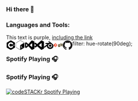 ### Hi there 👋

<!--
**Stefan9283/Stefan9283** is a ✨ _special_ ✨ repository because its `README.md` (this file) appears on your GitHub profile.

Here are some ideas to get you started:

- 🔭 I’m currently working on ...
- 🌱 I’m currently learning ...
- 👯 I’m looking to collaborate on ...
- 🤔 I’m looking for help with ...
- 💬 Ask me about ...
- 📫 How to reach me: ...
- 😄 Pronouns: ...
- ⚡ Fun fact: ...
-->


### Languages and Tools:

<div class="text-purple">
  This text is purple, <a href="#" class="text-inherit">including the link</a>
</div>
filter: hue-rotate(90deg);
<img align="left" alt="C++" width="26px" src="icons/cplusplus.svg" />
<img align="left" alt="Bash" width="26px" src="icons/gnubash.svg" />
<img align="left" alt="VS" width="26px" src="icons/visualstudio.svg" />
<img align="left" alt="VSCODE" width="26px" src="icons/visualstudiocode.svg" />
<img align="left" alt="Blender" width="26px" src="icons/blender.svg" />
<img align="left" alt="Git" width="26px" src="https://raw.githubusercontent.com/github/explore/80688e429a7d4ef2fca1e82350fe8e3517d3494d/topics/git/git.png" />
<img align="left" alt="GitHub" width="26px" src="https://raw.githubusercontent.com/github/explore/78df643247d429f6cc873026c0622819ad797942/topics/github/github.png" />


### Spotify Playing 🎧
### Spotify Playing 🎧
[<img src="https://novatorem-coral-two.vercel.app/api/spotify-playing" alt="codeSTACKr Spotify Playing" width="350" />](https://open.spotify.com/user/21leaa5wnmpiivq2htfuukuiq)

